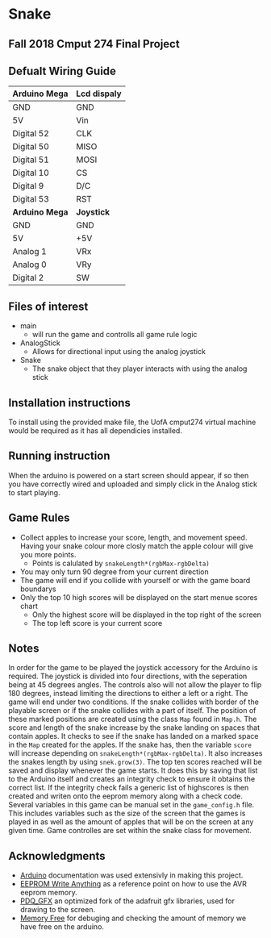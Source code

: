 # Snake
## Fall 2018 Cmput 274 Final Project

## Defualt Wiring Guide
| __Arduino Mega__ | __Lcd dispaly__ |
| :--------------- | :-------------- |
| GND              | GND             |
| 5V               | Vin             |
| Digital 52       | CLK             |
| Digital 50       | MISO            |
| Digital 51       | MOSI            |
| Digital 10       | CS              |
| Digital 9        | D/C             |
| Digital 53       | RST             |
| __Arduino Mega__ | __Joystick__    |
| GND              | GND             |
| 5V               | +5V             |
| Analog 1         | VRx             |
| Analog 0         | VRy             |
| Digital 2        | SW              |

## Files of interest
* main
   - will run the game and controlls all game rule logic
* AnalogStick
   - Allows for directional input using the analog joystick
* Snake
   - The snake object that they player interacts with using the analog stick

## Installation instructions

To install using the provided make file, the UofA cmput274 virtual machine would be required as it has all dependicies installed.

## Running instruction

When the arduino is powered on a start screen should appear, if so then you have correctly wired and uploaded and simply click in the Analog stick to start playing.

## Game Rules

* Collect apples to increase your score, length, and movement speed. Having your snake colour more closly match the apple colour will give you more points. 
   - Points is calulated by `snakeLength*(rgbMax-rgbDelta)`
* You may only turn 90 degree from your current direction
* The game will end if you collide with yourself or with the game board boundarys
* Only the top 10 high scores will be displayed on the start menue scores chart
   - Only the highest score will be displayed in the top right of the screen
   - The top left score is your current score

 
## Notes

In order for the game to be played the joystick accessory for the Arduino is required.  The joystick is divided into four directions, with the seperation being at 45 degrees angles.  The controls also will not allow the player to flip 180 degrees, instead limiting the directions to either a left or a right.  The game will end under two conditions.  If the snake collides with border of the playable screen or if the snake collides with a part of itself.  The position of these marked positions are created using the class `Map` found in `Map.h`.  The score and length of the snake increase by the snake landing on spaces that contain apples.  It checks to see if the snake has landed on a marked space in the `Map` created for the apples.  If the snake has, then the variable `score` will increase depending on `snakeLength*(rgbMax-rgbDelta)`.  It also increases the snakes length by using `snek.grow(3)`.  The top ten scores reached will be saved and display whenever the game starts.  It does this by saving that list to the Arduino itself and creates an integrity check to ensure it obtains the correct list.  If the integrity check fails a generic list of highscores is then created and writen onto the eeprom memory along with a check code.  Several variables in this game can be manual set in the `game_config.h` file.  This includes variables such as the size of the screen that the games is played in as well as the amount of apples that will be on the screen at any given time. Game controlles are set within the snake class for movement.
 
## Acknowledgments

* [Arduino](www.arduino.cc) documentation was used extensivly in making this project.
* [EEPROM Write Anything](https://playground.arduino.cc/Code/EEPROMWriteAnything) as a reference point on how to use the AVR eeprom memory.
* [PDQ_GFX](https://github.com/XarkLabs/PDQ_GFX_Libs) an optimized fork of the adafruit gfx libraries, used for drawing to the screen.
* [Memory Free](https://playground.arduino.cc/Code/AvailableMemory) for debuging and checking the amount of memory we have free on the arduino.